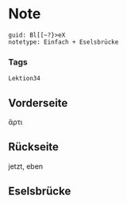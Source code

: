# Note
```
guid: Bl[[~?}>eX
notetype: Einfach + Eselsbrücke
```

### Tags
```
Lektion34
```

## Vorderseite
ἄρτι

## Rückseite
jetzt, eben

## Eselsbrücke

